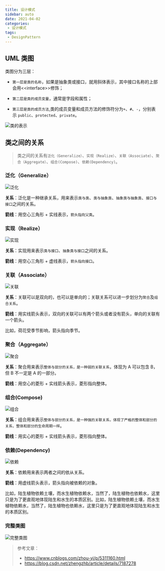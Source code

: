 ```yaml
---
title: 设计模式
sidebar: auto
date: 2021-04-02
categories:
 - 设计模式
tags:
 - DesignPattern
---
```


## UML 类图

类图分为三层：

* `第一层是类的名称`，如果是抽象类或接口，就用斜体表示，其中接口名称的上部会用\<\<interface\>\>修饰；

* `第二层是类的成员变量`，通常是字段和属性；

* `第三层是类的成员方法`,类的成员变量和成员方法的修饰符分为`+`、`#`、`-`，分别表示 `public`、`protected`、`private`。

<img :src="$withBase('/img/java/design/类的表示.png')" alt="类的表示">

## 类之间的关系

> 类之间的关系有`泛化（Generalize）`、`实现（Realize）`、`关联（Associate）`、`聚合（Aggregate）`、`组合(Compose)`、`依赖(Dependency)`。

### 泛化（Generalize）

<img :src="$withBase('/img/java/design/泛化.png')" alt="泛化">

**关系**：泛化是一种继承关系，用来表示`类与类`、`类与抽象类`、`抽象类与抽象类`、`接口与接口`之间的关系。

**箭线**：用空心三角形 + 实线表示，`箭头指向父类`。

### 实现（Realize）

<img :src="$withBase('/img/java/design/实现.png')" alt="实现">

**关系**：实现用来表示`类与接口`、`抽象类与接口`之间的关系。

**箭线**：用空心三角形 + 虚线表示，`箭头指向接口`。

### 关联（Associate）

<img :src="$withBase('/img/java/design/关联.png')" alt="关联">

**关系**：关联可以是双向的，也可以是单向的；关联关系可以进一步划分为`聚合`及`组合关系`。

**箭线**：用实线箭头表示，双向的关联可以有两个箭头或者没有箭头，单向的关联有一个箭头。

比如，荷花受季节影响，箭头指向季节。

### 聚合（Aggregate）

<img :src="$withBase('/img/java/design/聚合.png')" alt="聚合">

**关系**：聚合用来表示`整体与部分的关系，是一种弱的关联关系`，体现为 A 可以包含 B，但 B 不一定是 A 的一部分。

**箭线**：用空心的菱形 + 实线箭头表示，菱形指向整体。

### 组合(Compose)

<img :src="$withBase('/img/java/design/组合.png')" alt="组合">

**关系**：组合用来表示`整体与部分的关系，是一种强的关联关系，体现了严格的整体和部分的关系，整体和部分的生命周期一样`。

**箭线**：用实心的菱形 + 实线箭头表示，菱形指向整体。

### 依赖(Dependency)

<img :src="$withBase('/img/java/design/依赖.png')" alt="依赖">

**关系**：依赖用来表示两者之间的依从关系。

**箭线**：用虚线箭头表示，箭头指向被依赖的对象。

比如，陆生植物依赖土壤，而水生植物依赖水，当然了，陆生植物也依赖水，这里只是为了更直观地体现陆生和水生的本质区别。比如，陆生植物依赖土壤，而水生植物依赖水，当然了，陆生植物也依赖水，这里只是为了更直观地体现陆生和水生的本质区别。

### 完整类图

<img :src="$withBase('/img/java/design/完整类图.png')" alt="完整类图">

> 参考文章：
> * <a href='https://www.cnblogs.com/zhou-yi/p/5311160.html' target='_blank'>https://www.cnblogs.com/zhou-yi/p/5311160.html</a>
> * <a href='https://blog.csdn.net/zhengzhb/article/details/7187278' target='_blank'>https://blog.csdn.net/zhengzhb/article/details/7187278</a>
